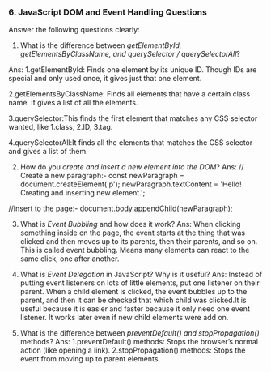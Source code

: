 ### 6. JavaScript DOM and Event Handling Questions

 Answer the following questions clearly:

1. What is the difference between *getElementById, getElementsByClassName, and querySelector / querySelectorAll*?

Ans:
1.getElementById: Finds one element by its unique ID. Though IDs are special and only used once, it gives just that one element.

2.getElementsByClassName: Finds all elements that have a certain class name. It gives a list of all the elements.

3.querySelector:This finds the first element that matches any CSS selector wanted, like 
1.class, 
2.ID, 
3.tag.

4.querySelectorAll:It finds all the elements that matches the CSS selector and gives a list of them.

2. How do you *create and insert a new element into the DOM*?
Ans:
// Create a new paragraph:-
const newParagraph = document.createElement('p');
newParagraph.textContent = 'Hello! Creating and inserting new element.';

//Insert to the page:-
document.body.appendChild(newParagraph);

3. What is *Event Bubbling* and how does it work?
Ans:
When clicking something inside on the page, the event starts at the thing that was clicked and then moves up to its parents, then their parents, and so on. This is called event bubbling. Means many elements can react to the same click, one after another.

4. What is *Event Delegation* in JavaScript? Why is it useful?
Ans:
Instead of putting event listeners on lots of little elements, put one listener on their parent. When a child element is clicked, the event bubbles up to the parent, and then it can be checked that which child was clicked.It is useful because it is easier and faster because it only need one event listener.
It works later even if new child elements were add on.

5. What is the difference between *preventDefault() and stopPropagation()* methods?
Ans:
1.preventDefault() methods: Stops the browser’s normal action (like opening a link).
2.stopPropagation() methods: Stops the event from moving up to parent elements.